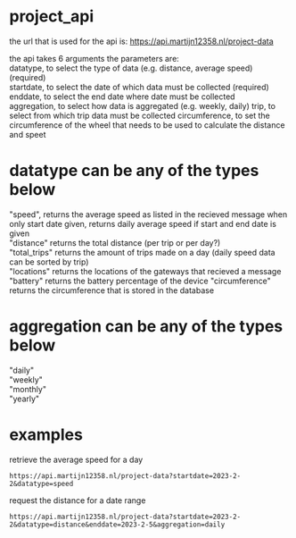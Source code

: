 # project_api

the url that is used for the api is: https://api.martijn12358.nl/project-data

the api takes 6 arguments 
the parameters are:  
datatype, to select the type of data (e.g. distance, average speed) (required)  
startdate, to select the date of which data must be collected (required)  
enddate, to select the end date where date must be collected  
aggregation, to select how data is aggregated (e.g. weekly, daily)
trip, to select from which trip data must be collected
circumference, to set the circumference of the wheel that needs to be used to calculate the distance and speet

# datatype can be any of the types below  
"speed", returns the average speed as listed in the recieved message when only start date given, returns daily average speed if start and end date is given  
"distance" returns the total distance (per trip or per day?)  
"total_trips" returns the amount of trips made on a day (daily speed data can be sorted by trip)  
"locations" returns the locations of the gateways that recieved a message  
"battery" returns the battery percentage of the device
"circumference" returns the circumference that is stored in the database

# aggregation can be any of the types below
"daily"  
"weekly"  
"monthly"  
"yearly"  

# examples
retrieve the average speed for a day
```
https://api.martijn12358.nl/project-data?startdate=2023-2-2&datatype=speed
```
request the distance for a date range
```
https://api.martijn12358.nl/project-data?startdate=2023-2-2&datatype=distance&enddate=2023-2-5&aggregation=daily
```
